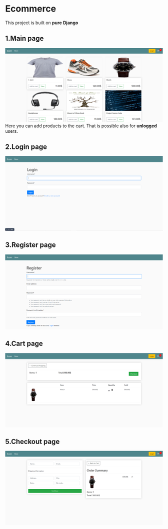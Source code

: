 # Ecommerce
This project is built on __pure__ **Django**
## 1.Main page
![Main page](e_commerse/static/images/Screenshot_1.png)
Here you can add products to the cart. That is possible also for __unlogged__ users.
## 2.Login page
![Login page](e_commerse/static/images/Screenshot_2.png)
## 3.Register page
![Register page](e_commerse/static/images/Screenshot_3.png)
## 4.Cart page
![Cart page](e_commerse/static/images/Screenshot_4.png)
## 5.Checkout page
![Checkout page](e_commerse/static/images/Screenshot_5.png)
